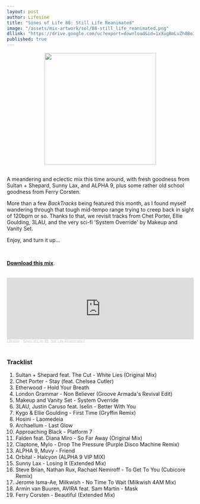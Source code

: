 ```yaml
---
layout: post
author: Lifesine
title: "Sines of Life 88: Still Life Reanimated"
image: "/assets/mix-artwork/sol/88-still_life_reanimated.png"
dllink: "https://drive.google.com/uc?export=download&id=1xXugBmLvZh0Bo3ydKEuJkxw1eUnCJErp"
published: true
---
```


<div style="text-align:center"><img src="{{ page.image }}" width="300px" height="auto" /></div>
<br>

A meandering and eclectic mix this time around, with fresh goodness from Sultan + Shepard, Sunny Lax, and ALPHA 9, plus some rather old school goodness from Ferry Corsten.

More than a few _BackTracks_ being featured this month, as I found myself wandering through that tough mid-tempo range trying to creep back in sight of 120bpm or so. Thanks to that, we revisit tracks from Chet Porter, Ellie Goulding, 3LAU, and the very sci-fi 'System Override' by Makeup and Vanity Set.

Enjoy, and turn it up...

<br>

<a href=" {{ page.dllink }} " target="_blank">**Download this mix**</a>.

<br>

<iframe width="100%" height="166" scrolling="no" frameborder="no" allow="autoplay" src="https://w.soundcloud.com/player/?url=https%3A//api.soundcloud.com/tracks/1041292930%3Fsecret_token%3Ds-5zokoj8OwGK&color=%23a322f2&auto_play=false&hide_related=false&show_comments=true&show_user=true&show_reposts=false&show_teaser=true"></iframe><div style="font-size: 10px; color: #cccccc;line-break: anywhere;word-break: normal;overflow: hidden;white-space: nowrap;text-overflow: ellipsis; font-family: Interstate,Lucida Grande,Lucida Sans Unicode,Lucida Sans,Garuda,Verdana,Tahoma,sans-serif;font-weight: 100;"><a href="https://soundcloud.com/lifesine" title="Lifesine" target="_blank" style="color: #cccccc; text-decoration: none;">Lifesine</a> · <a href="https://soundcloud.com/lifesine/sines-of-life-88/s-5zokoj8OwGK" title="Sines of Life 88: Still Life Reanimated" target="_blank" style="color: #cccccc; text-decoration: none;">Sines of Life 88: Still Life Reanimated</a></div>

<br>


### Tracklist

01. Sultan + Shepard feat. The Cut - White Lies (Original Mix)
02. Chet Porter - Stay (feat. Chelsea Cutler)
03. Etherwood - Hold Your Breath
04. London Grammar - Non Believer (Groove Armada's Revival Edit)
05. Makeup and Vanity Set - System Override
06. 3LAU, Justin Caruso feat. Iselin - Better With You
07. Kygo & Ellie Goulding - First Time (Gryffin Remix)
08. Hosini - Laomedeia
09. Archaellum - Last Glow
10. Approaching Black - Platform 7
11. Falden feat. Diana Miro - So Far Away (Original Mix)
12. Claptone, Mylo - Drop The Pressure (Purple Disco Machine Remix)
13. ALPHA 9, Muvy - Friend
14. Orbital - Halcyon (ALPHA 9 VIP MIX)
15. Sunny Lax - Losing It (Extended Mix)
16. Steve Brian, Nathan Rux, Rachael Nemiroff - To Get To You (Cubicore Remix)
17. Jerome Isma-Ae, Milkwish - No Time To Wait (Milkwish 4AM Mix)
18. Armin van Buuren, AVIRA feat. Sam Martin - Mask
19. Ferry Corsten - Beautiful (Extended Mix)

<br>
